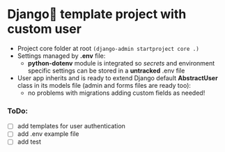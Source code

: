 # Django:rocket: template project with custom user

* Project core folder at root ```(django-admin startproject core .)```
* Settings managed by __.env__ file:
    * __python-dotenv__ module is integrated so _secrets_ and environment specific settings can be stored in a __untracked__ .env file
* User app inherits and is ready to extend Django default __AbstractUser__ class in its models file (admin and forms files are ready too):
    *  no problems with migrations adding custom fields as needed!

### ToDo:

- [ ] add templates for user authentication
- [ ] add .env example file
- [ ] add test
